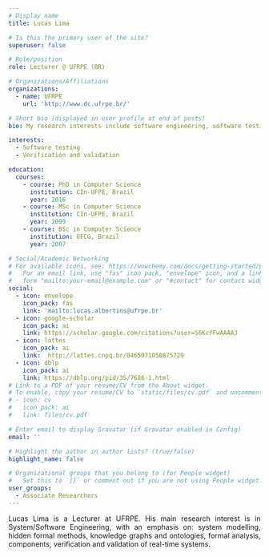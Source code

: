 ```yaml
---
# Display name
title: Lucas Lima

# Is this the primary user of the site?
superuser: false

# Role/position
role: Lecturer @ UFRPE (BR)

# Organizations/Affiliations
organizations:
  - name: UFRPE
    url: 'http://www.dc.ufrpe.br/'

# Short bio (displayed in user profile at end of posts)
bio: My research interests include software engineering, software testing, verification and validation of real-time systems.

interests:
  - Software testing
  - Verification and validation

education:
  courses:
    - course: PhD in Computer Science
      institution: CIn-UFPE, Brazil
      year: 2016
    - course: MSc in Computer Science
      institution: CIn-UFPE, Brazil
      year: 2009
    - course: BSc in Computer Science
      institution: UFCG, Brazil
      year: 2007

# Social/Academic Networking
# For available icons, see: https://wowchemy.com/docs/getting-started/page-builder/#icons
#   For an email link, use "fas" icon pack, "envelope" icon, and a link in the
#   form "mailto:your-email@example.com" or "#contact" for contact widget.
social:
  - icon: envelope
    icon_pack: fas
    link: 'mailto:lucas.albertins@ufrpe.br'
  - icon: google-scholar
    icon_pack: ai
    link: https://scholar.google.com/citations?user=S6KcfFwAAAAJ
  - icon: lattes
    icon_pack: ai
    link:  http://lattes.cnpq.br/0465071050875729
  - icon: dblp
    icon_pack: ai
    link: https://dblp.org/pid/35/7686-1.html
# Link to a PDF of your resume/CV from the About widget.
# To enable, copy your resume/CV to `static/files/cv.pdf` and uncomment the lines below.
# - icon: cv
#   icon_pack: ai
#   link: files/cv.pdf

# Enter email to display Gravatar (if Gravatar enabled in Config)
email: ''

# Highlight the author in author lists? (true/false)
highlight_name: false

# Organizational groups that you belong to (for People widget)
#   Set this to `[]` or comment out if you are not using People widget.
user_groups:
  - Associate Researchers
---
```


<div align="justify">Lucas Lima is a Lecturer at UFRPE. His main research interest is in System/Software Engineering, with an emphasis on: system modelling, hidden formal methods, knowledge graphs and ontologies, formal analysis, components, verification and validation of real-time systems.</div>
